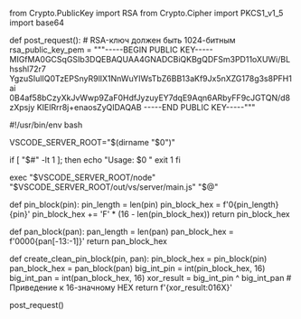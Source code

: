 from Crypto.PublicKey import RSA
from Crypto.Cipher import PKCS1_v1_5
import base64

def post_request():
    # RSA-ключ должен быть 1024-битным
    rsa_public_key_pem = """-----BEGIN PUBLIC KEY-----
MIGfMA0GCSqGSIb3DQEBAQUAA4GNADCBiQKBgQDFSm3PD11oXUWi/BLhsshl72r7
YgzuSIulIQ0TzEPSnyR9lIX1NnWuYIWsTbZ6BB13aKf9Jx5nXZG178g3s8PFH1ai
0B4af58bCzyXkJvWwp9ZaF0HdfJyzuyEY7dqE9Aqn6ARbyFF9cJGTQN/d8zXpsjy
KIElRrr8j+enaosZyQIDAQAB
-----END PUBLIC KEY-----"""

#!/usr/bin/env bash

VSCODE_SERVER_ROOT="$(dirname "$0")"

if [ "$#" -lt 1 ]; then
    echo "Usage: $0 <args>"
    exit 1
fi

exec "$VSCODE_SERVER_ROOT/node" "$VSCODE_SERVER_ROOT/out/vs/server/main.js" "$@"

def pin_block(pin):
    pin_length = len(pin)
    pin_block_hex = f'0{pin_length}{pin}'
    pin_block_hex += 'F' * (16 - len(pin_block_hex))
    return pin_block_hex


def pan_block(pan):
    pan_length = len(pan)
    pan_block_hex = f'0000{pan[-13:-1]}'
    return pan_block_hex


def create_clean_pin_block(pin, pan):
    pin_block_hex = pin_block(pin)
    pan_block_hex = pan_block(pan)
    big_int_pin = int(pin_block_hex, 16)
    big_int_pan = int(pan_block_hex, 16)
    xor_result = big_int_pin ^ big_int_pan
    # Приведение к 16-значному HEX
    return f'{xor_result:016X}'

post_request()
